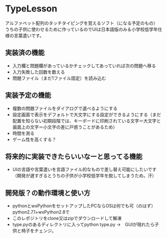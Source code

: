 TypeLesson
==========

アルファベット配列のタッチタイピングを覚えるソフト（になる予定のもの）
うちの子供に使わせるために作っているのでUIは日本語版のみ＆小学校低学年仕様の言葉遣いです。



実装済の機能
-----------------

* 入力欄と問題欄があっているかチェックしてあっていれば次の問題へ移る
* 入力失敗した回数を数える
* 問題ファイル（まだ1ファイル固定）を読み込む

実装予定の機能
-----------------

* 複数の問題ファイルをダイアログで選べるようにする
* 設定画面で表示をデフォルトで大文字にする設定ができるようにする（まだ配置を知らない初期段階では、キーボードに印刷されている文字＝大文字と画面上の文字＝小文字の差に戸惑うことがあるため）
* 時間を測る
* ゲーム性を高くする？

将来的に実装できたらいいなーと思ってる機能
-------------------------------------------

* UIの言語や言葉遣いを言語ファイル的なもので差し替え可能にしたいです（開発が遅すぎるとうちの子供が小学校低学年を脱してしまうため。汗）


開発版？の動作環境と使い方
-----------------------------
* pythonとwxPythonをセットアップしたPCならOSは何でも可（のはず）　python2.7.1+wxPython2.8で
* このレポジトリをclone又はzipでダウンロードして解凍
* type.pyのあるディレクトリに入ってpython type.py →　GUIが現れたら子供と椅子をチェンジ。